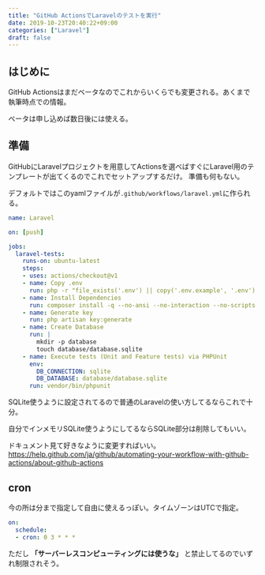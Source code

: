 ```yaml
---
title: "GitHub ActionsでLaravelのテストを実行"
date: 2019-10-23T20:40:22+09:00
categories: ["Laravel"]
draft: false
---
```


## はじめに
GitHub Actionsはまだベータなのでこれからいくらでも変更される。あくまで執筆時点での情報。

ベータは申し込めば数日後には使える。

## 準備
GitHubにLaravelプロジェクトを用意してActionsを選べばすぐにLaravel用のテンプレートが出てくるのでこれでセットアップするだけ。
準備も何もない。

デフォルトではこのyamlファイルが`.github/workflows/laravel.yml`に作られる。

```yaml
name: Laravel

on: [push]

jobs:
  laravel-tests:
    runs-on: ubuntu-latest
    steps:
    - uses: actions/checkout@v1
    - name: Copy .env
      run: php -r "file_exists('.env') || copy('.env.example', '.env');"
    - name: Install Dependencies
      run: composer install -q --no-ansi --no-interaction --no-scripts --no-suggest --no-progress --prefer-dist
    - name: Generate key
      run: php artisan key:generate
    - name: Create Database
      run: |
        mkdir -p database
        touch database/database.sqlite
    - name: Execute tests (Unit and Feature tests) via PHPUnit
      env:
        DB_CONNECTION: sqlite
        DB_DATABASE: database/database.sqlite
      run: vendor/bin/phpunit
```

SQLite使うように設定されてるので普通のLaravelの使い方してるならこれで十分。

自分でインメモリSQLite使うようにしてるならSQLite部分は削除してもいい。

ドキュメント見て好きなように変更すればいい。
https://help.github.com/ja/github/automating-your-workflow-with-github-actions/about-github-actions

## cron
今の所は分まで指定して自由に使えるっぽい。タイムゾーンはUTCで指定。

```yaml
on:
  schedule:
  - cron: 0 3 * * *
```

ただし **「サーバーレスコンピューティングには使うな」** と禁止してるのでいずれ制限されそう。
